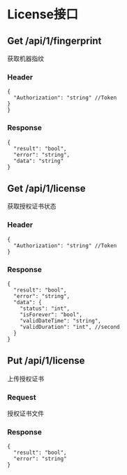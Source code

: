 # License接口

## Get /api/1/fingerprint

获取机器指纹

### Header

```json5
{
  "Authorization": "string" //Token
}
}
```

### Response

```json5
{
  "result": "bool",
  "error": "string",
  "data": "string"
}
```

## Get /api/1/license

获取授权证书状态

### Header

```json5
{
  "Authorization": "string" //Token
}
```

### Response

```json5
{
  "result": "bool",
  "error": "string",
  "data": {
    "status": "int",
    "isForever": "bool",
    "validDateTime": "string",
    "validDuration": "int", //second
  }
}
```

## Put /api/1/license

上传授权证书

### Request

授权证书文件

### Response

```json5
{
  "result": "bool",
  "error": "string"
}
```
